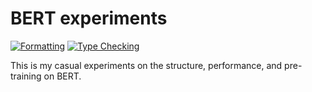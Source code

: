 # BERT experiments

[![Formatting](https://github.com/rentruewang/koila/actions/workflows/format.yaml/badge.svg)](https://github.com/rentruewang/koila/actions/workflows/format.yaml)
[![Type Checking](https://github.com/rentruewang/koila/actions/workflows/typecheck.yaml/badge.svg)](https://github.com/rentruewang/koila/actions/workflows/typecheck.yaml)

This is my casual experiments on the structure, performance, and pre-training on BERT.

